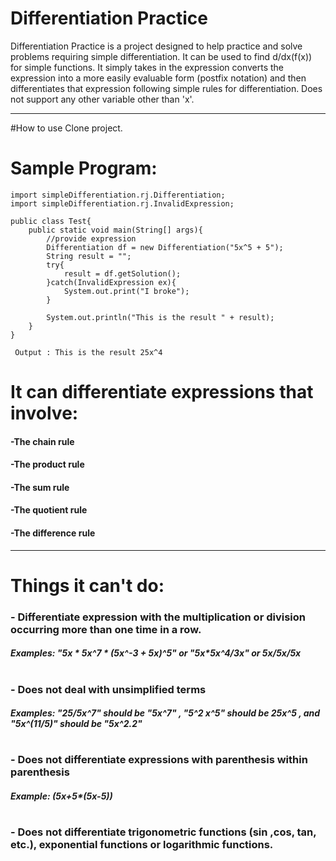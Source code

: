 # Differentiation Practice
Differentiation Practice is a project designed to help practice and solve problems requiring simple differentiation. It can be used to find d/dx(f(x)) for simple functions. It simply takes in the expression converts the expression into a more easily evaluable form (postfix notation) and then differentiates that expression following simple rules for differentiation. Does not support any other variable other than 'x'.

---
#How to use
Clone project.

# Sample Program:

```{Java}
import simpleDifferentiation.rj.Differentiation;
import simpleDifferentiation.rj.InvalidExpression;

public class Test{
	public static void main(String[] args){
		//provide expression
		Differentiation df = new Differentiation("5x^5 + 5");
		String result = "";
		try{
			result = df.getSolution();
		}catch(InvalidExpression ex){
			System.out.print("I broke");
		}
		
		System.out.println("This is the result " + result);
	}
}
```
```{Java}
 Output : This is the result 25x^4
```

# It can differentiate expressions that involve:
#### -The chain rule
#### -The product rule
#### -The sum rule
#### -The quotient rule
#### -The difference rule


---

# Things it can't do:

### - Differentiate expression with the multiplication or division occurring more than one time in a row. 
##### Examples: "5x * 5x^7 * (5x^-3 + 5x)^5" or "5x*5x^4/3x" or 5x/5x/5x
# 
### - Does not deal with unsimplified terms
#####  Examples: "25/5x^7" should be "5x^7" , "5^2 x^5" should be 25x^5 , and "5x^(11/5)" should be "5x^2.2"
# 
### - Does not differentiate expressions with parenthesis within parenthesis
##### Example: (5x+5*(5x-5))
# 
### - Does not differentiate trigonometric functions (sin ,cos, tan, etc.), exponential functions or logarithmic functions.



